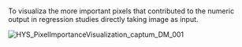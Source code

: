 #
To visualiza the more important pixels that contributed to the numeric output in regression studies directly taking image as input.

![HYS_PixelImportanceVisualization_captum_DM_001](https://github.com/ZJiangsan/Visualization-of-Pixel-Contribution-2-Numeric-Output-Using-Integrated-Gradient/assets/56995152/e43422a0-60d9-42b9-8b7c-1ff72592bca9)
